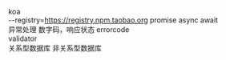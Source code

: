 koa  
--registry=https://registry.npm.taobao.org
promise async await  
异常处理 数字码，响应状态 errorcode  
validator  
关系型数据库 非关系型数据库